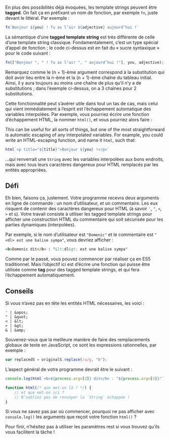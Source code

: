 En plus des possibilités déjà évoquées, les template strings peuvent être
**tagged**.  On fait ça en préfixant un nom de fonction, par exemple `fn`,
juste devant le littéral.  Par exemple :

```js
fn`Bonjour ${you} ! Tu as l’air ${adjective} aujourd’hui !`
```

La sémantique d’une **tagged template string** est très différente de celle
d’une template string classique.  Fondamentalement, c’est un type spécial
d’appel de fonction ; le code ci-dessus est en fait du « sucre syntaxique »
pour le code suivant :

```js
fn(["Bonjour ", " ! Tu as l’air ", " aujourd’hui !"], you, adjective);
```

Remarquez comme le (n + 1)-ème argument correspond à la substitution qui
doit avoir lieu entre la n-ème et la (n + 1)-ème chaîne du tableau initial.
Ainsi, il y aura toujours au moins une chaîne de plus qu’il n’y a de
substitutions ; dans l’exemple ci-dessus, on a 3 chaînes pour 2 substitutions.

Cette fonctionnalité peut s’avérer utile dans tout un tas de cas, mais celui
qui vient immédiatement à l’esprit est l’échappement automatique des variables
interpolées.  Par exemple, vous pourriez écrire une fonction d’échappement HTML,
la nommer `html()`, et vous pourriez alors faire :

This can be useful for all sorts of things, but one of the most straightforward
is automatic escaping of any interpolated variables.  For example, you could
write an HTML-escaping function, and name it `html`, such that:

```js
html`<p title="${title}">Bonjour ${you} !</p>`
```

…qui renverrait une `String` avec les variables interpolées aux bons endroits,
mais avec tous leurs caractères dangereux pour HTML remplacés par les entités
appropriées.

## Défi

Eh bien, faisons ça, justement.  Votre programme recevra deux arguments en
ligne de commande : un nom d’utilisateur, et un commentaire.  Les eux risquent
de contenir des caractères dangereux pour HTML (à savoir `'`, `"`, `<`, `>`
et `&`).  Votre travail consiste à utiliser les tagged template strings pour
afficher une construction HTML du commentaire qui soit sécurisée pour les
parties dynamiques (interpolées).

Par exemple, si le nom d’utilisateur est `"Domenic"` et le commentaire est
`"<dl> est une balise sympa"`, vous devriez afficher :

```html
<b>Domenic dit</b> : "&lt;dl&gt; est une balise sympa"
```

Comme par le passé, vous pouvez commencer par réaliser ça en ES5 traditionnel.
Mais l’objectif ici est d’écrire une fonction qui puisse être utilisée comme
**tag** pour des tagged template strings, et qui fera l’échappement
automatiquement.

## Conseils

Si vous n’avez pas en tête les entités HTML nécessaires, les voici :

```
' | &apos;
" | &quot;
< | &lt;
> | &gt;
& | &amp;
```

Souvenez-vous que la meilleure manière de faire des remplacements globaux
de texte en JavaScript, ce sont les expressions rationnelles, par exemple :

```js
var replacedS = originalS.replace(/a/g, "b");
```

L’aspect général de votre programme devrait être le suivant :

```js
console.log(html`<b>${process.argv[2]} dit</b> : "${process.argv[3]}"`);

function html(/* que met-on là ? */) {
    // et que met-on ici ?
    // N’oubliez pas de renvoyer la `String` échappée !
}
```

Si vous ne savez pas par où commencer, pourquoi ne pas afficher avec
`console.log()` les arguments que reçoit votre fonction `html()` ?

Pour finir, n’hésitez pas à utiliser les paramètres rest si vous trouvez
qu’ils vous facilitent la tâche !
